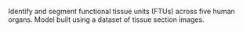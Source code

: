 Identify and segment functional tissue units (FTUs) across five human organs.
Model built using a dataset of tissue section images.

